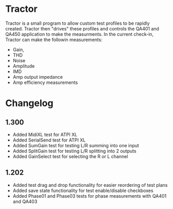# Tractor
Tractor is a small program to allow custom test profiles to be rapidly created. Tractor then "drives" these profiles and 
controls the QA401 and QA450 application to make the measurments. In the current check-in, Tractor can make the followin
measurements: 
* Gain, 
* THD
* Noise
* Amplitude
* IMD
* Amp output impedance
* Amp efficiency measurements


# Changelog

## 1.300
* Added MidiXL test for ATPI XL
* Added SerialSend test for ATPI XL
* Added SumGain test for testing L/R summing into one input
* Added SplitGain test for testing L/R splitting into 2 outputs
* Added GainSelect test for selecting the R or L channel

## 1.202
* Added test drag and drop functionality for easier reordering of test plans
* Added save state functionality for test enable/disable checkboxes
* Added Phase01 and Phase03 tests for phase measurements with QA401 and QA403
